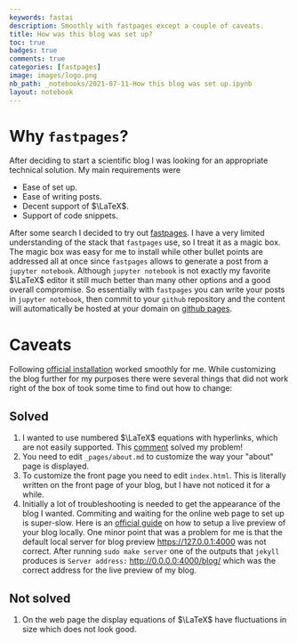 ```yaml
---
keywords: fastai
description: Smoothly with fastpages except a couple of caveats.
title: How was this blog was set up?
toc: true 
badges: true
comments: true
categories: [fastpages]
image: images/logo.png
nb_path: _notebooks/2021-07-11-How this blog was set up.ipynb
layout: notebook
---
```


<!--
#################################################
### THIS FILE WAS AUTOGENERATED! DO NOT EDIT! ###
#################################################
# file to edit: _notebooks/2021-07-11-How this blog was set up.ipynb
-->

<div class="container" id="notebook-container">
        
<div class="cell border-box-sizing text_cell rendered"><div class="inner_cell">
<div class="text_cell_render border-box-sizing rendered_html">
<h1 id="Why-fastpages?">Why <code>fastpages</code>?<a class="anchor-link" href="#Why-fastpages?"> </a></h1><p>After deciding to start a scientific blog I was looking for an appropriate technical solution. My main requirements were</p>
<ul>
<li>Ease of set up.</li>
<li>Ease of writing posts.</li>
<li>Decent support of $\LaTeX$.</li>
<li>Support of code snippets.</li>
</ul>
<p>After some search I decided to try out <a href="https://github.com/fastai/fastpages">fastpages</a>. I have a very limited understanding of the stack that <code>fastpages</code> use, so I treat it as a magic box. The magic box was easy for me to install while other bullet points are addressed all at once since <code>fastpages</code> allows to generate a post from a <code>jupyter notebook</code>. Although <code>jupyter notebook</code> is not exactly my favorite $\LaTeX$ editor it still much better than many other options and a good overall compromise. So essentially with <code>fastpages</code> you can write your posts in <code>jupyter notebook</code>, then commit to your <code>github</code> repository and the content will automatically be hosted at your domain on <a href="https://pages.github.com/">github pages</a>.</p>
<h1 id="Caveats">Caveats<a class="anchor-link" href="#Caveats"> </a></h1><p>Following <a href="https://github.com/fastai/fastpages#setup-instructions">official installation</a> worked smoothly for me. While customizing the blog further for my purposes there were several things that did not work right of the box of took some time to find out how to change:</p>
<h2 id="Solved">Solved<a class="anchor-link" href="#Solved"> </a></h2><ol>
<li>I wanted to use numbered $\LaTeX$ equations with hyperlinks, which are not easily supported. This <a href="https://forums.fast.ai/t/consider-setting-use-math-to-true-by-default/64276/6">comment</a> solved my problem! </li>
<li>You need to edit <code>_pages/about.md</code> to customize the way your "about" page is displayed.</li>
<li>To customize the front page you need to edit <code>index.html</code>. This is literally written on the front page of your blog, but I have not noticed it for a while.</li>
<li>Initially a lot of troubleshooting is needed to get the appearance of the blog I wanted. Commiting and waiting for the online web page to set up is super-slow. Here is an <a href="https://github.com/fastai/fastpages/blob/master/_fastpages_docs/DEVELOPMENT.md#converting-the-pages-locally">official guide</a> on how to setup a live preview of your blog locally. One minor point that was a problem for me is that the default local server for blog preview  <a href="https://127.0.0.1:4000">https://127.0.0.1:4000</a> was not correct. After running <code>sudo make server</code> one of the outputs that <code>jekyll</code> produces is <code>Server address:</code> <a href="http://0.0.0.0:4000/blog/">http://0.0.0.0:4000/blog/</a> which was the correct address for the live preview of my blog.</li>
</ol>
<h2 id="Not-solved">Not solved<a class="anchor-link" href="#Not-solved"> </a></h2><ol>
<li>On the web page the display equations of $\LaTeX$ have fluctuations in size which does not look good.</li>
</ol>

</div>
</div>
</div>
</div>
 

